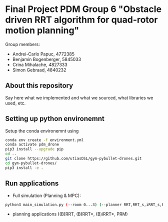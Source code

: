 # Final Project PDM Group 6 "Obstacle driven RRT algorithm for quad-rotor motion planning"
Group members:
- Andrei-Carlo Papuc, 4772385
- Benjamin Bogenberger, 5845033
- Crina Mihalache, 4827333
- Simon Gebraad, 4840232

## About this repository

Say here what we implemented and what we sourced, what libraries we used, etc.

## Setting up python environemnt

Setup the conda environemnt using
``` bash
conda env create -f environment.yml
conda activate pdm_drone
pip3 install --upgrade pip
cd ..
git clone https://github.com/utiasDSL/gym-pybullet-drones.git
cd gym-pybullet-drones/
pip3 install -e .
```

## Run applications

- Full simulation (Planning & MPC):
``` bash
python3 main_simulation.py (--room 0...3) (--planner RRT,RRT_s,iRRT_s,PRM)
```
- planning applications ((B)RRT, (B)RRT*, (B)iRRT*, PRM)
